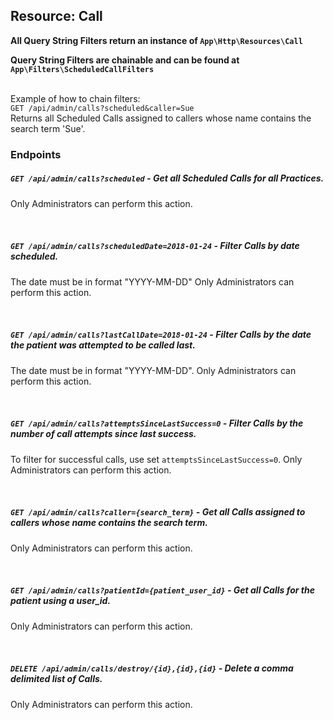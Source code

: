 ## Resource: Call

**All Query String Filters return an instance of `App\Http\Resources\Call`**

**Query String Filters are chainable and can be found at `App\Filters\ScheduledCallFilters`**


<br>Example of how to chain filters: 
<br>`GET /api/admin/calls?scheduled&caller=Sue` 
<br>Returns all Scheduled Calls assigned to callers whose name contains the search term 'Sue'.


### Endpoints

##### `GET /api/admin/calls?scheduled` - Get all Scheduled Calls for all Practices.
Only Administrators can perform this action.

<br>

##### `GET /api/admin/calls?scheduledDate=2018-01-24` - Filter Calls by date scheduled.
The date must be in format "YYYY-MM-DD"
Only Administrators can perform this action.

<br>

##### `GET /api/admin/calls?lastCallDate=2018-01-24` - Filter Calls by the date the patient was attempted to be called last.
The date must be in format "YYYY-MM-DD".
Only Administrators can perform this action. 

<br>

##### `GET /api/admin/calls?attemptsSinceLastSuccess=0` - Filter Calls by the number of call attempts since last success.
To filter for successful calls, use set `attemptsSinceLastSuccess=0`.
Only Administrators can perform this action. 

<br>

##### `GET /api/admin/calls?caller={search_term}` - Get all Calls assigned to callers whose name contains the search term.
Only Administrators can perform this action.
<br>

<br>

##### `GET /api/admin/calls?patientId={patient_user_id}` - Get all Calls for the patient using a user_id.
Only Administrators can perform this action.

<br>

##### `DELETE /api/admin/calls/destroy/{id},{id},{id}` - Delete a comma delimited list of Calls.
Only Administrators can perform this action.

